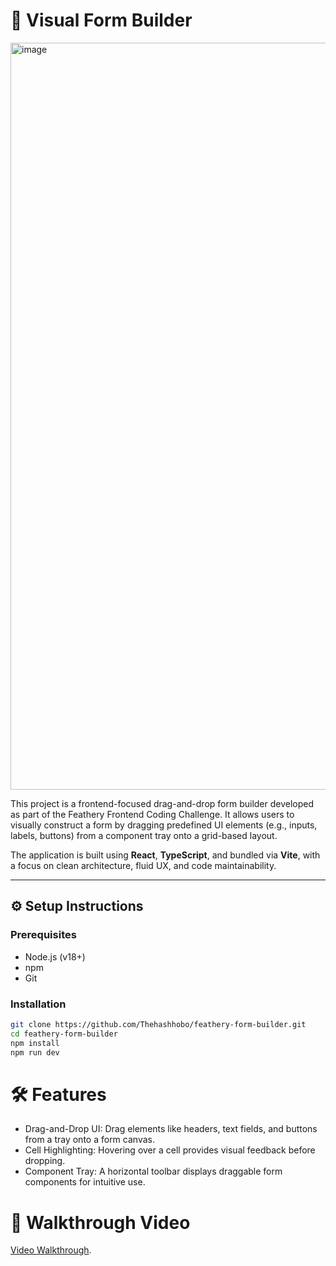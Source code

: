 # 🧱 Visual Form Builder

<img width="2558" height="1195" alt="image" src="https://github.com/user-attachments/assets/5aaa0cd4-6061-4529-8f05-3bbe312793da" />


This project is a frontend-focused drag-and-drop form builder developed as part of the Feathery Frontend Coding Challenge. It allows users to visually construct a form by dragging predefined UI elements (e.g., inputs, labels, buttons) from a component tray onto a grid-based layout.

The application is built using **React**, **TypeScript**, and bundled via **Vite**, with a focus on clean architecture, fluid UX, and code maintainability.

---

## ⚙️ Setup Instructions

### Prerequisites

- Node.js (v18+)
- npm
- Git

### Installation

```bash
git clone https://github.com/Thehashhobo/feathery-form-builder.git
cd feathery-form-builder
npm install
npm run dev
```
# 🛠 Features
- Drag-and-Drop UI: Drag elements like headers, text fields, and buttons from a tray onto a form canvas.
- Cell Highlighting: Hovering over a cell provides visual feedback before dropping.
- Component Tray: A horizontal toolbar displays draggable form components for intuitive use.

# 🧪 Walkthrough Video
[Video Walkthrough](https://drive.google.com/file/d/1liEn35ZyQlmPLO-QwI3_qn8QJxE5R9LN/view?usp=sharing).
